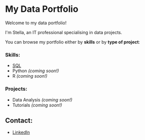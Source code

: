 # My Data Portfolio

Welcome to my data portfolio!  

I'm Stella, an IT professional specialising in data projects. 

You can browse my portfolio either by **skills** or by **type of project**:

### Skills:
- [SQL](skills/sql.md)
- Python *(coming soon!)*
- R *(coming soon!)*

### Projects:
- Data Analysis *(coming soon!)*
- Tutorials *(coming soon!)*

## Contact:
- [LinkedIn](my-linkedin-url)
